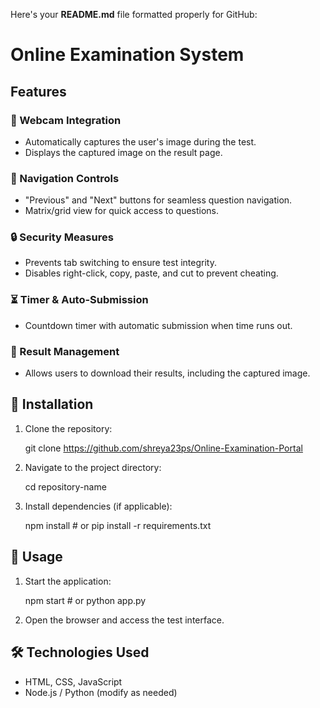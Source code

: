 Here's your **README.md** file formatted properly for GitHub:  

# Online Examination System  

## Features  

### 📸 Webcam Integration  
- Automatically captures the user's image during the test.  
- Displays the captured image on the result page.  

### 🔄 Navigation Controls  
- "Previous" and "Next" buttons for seamless question navigation.  
- Matrix/grid view for quick access to questions.  

### 🔒 Security Measures  
- Prevents tab switching to ensure test integrity.  
- Disables right-click, copy, paste, and cut to prevent cheating.  

### ⏳ Timer & Auto-Submission  
- Countdown timer with automatic submission when time runs out.  

### 📄 Result Management  
- Allows users to download their results, including the captured image.  

## 📌 Installation  
1. Clone the repository:  
  
   git clone https://github.com/shreya23ps/Online-Examination-Portal
   
2. Navigate to the project directory:  
  
   cd repository-name
   
3. Install dependencies (if applicable):  
  
   npm install  # or pip install -r requirements.txt
  

## 🚀 Usage  
1. Start the application:  
   
   npm start  # or python app.py
   
2. Open the browser and access the test interface.  

## 🛠 Technologies Used  
- HTML, CSS, JavaScript  
- Node.js / Python (modify as needed)  
